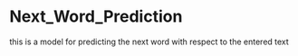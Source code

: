 # Next_Word_Prediction
this is a model for predicting the next word with respect to the entered text
